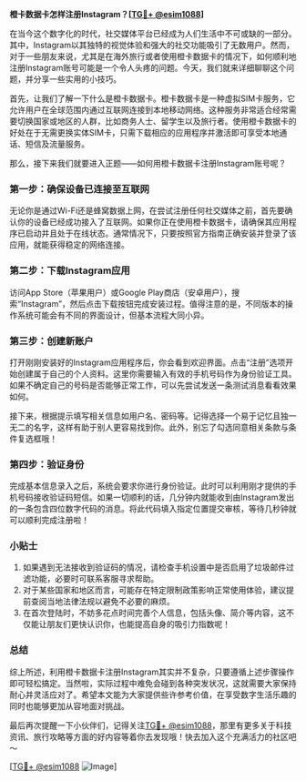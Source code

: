 **橙卡数据卡怎样注册Instagram？[[TG💪+ @esim1088](https://t.me/s/esim1088)]**

在当今这个数字化的时代，社交媒体平台已经成为人们生活中不可或缺的一部分。其中，Instagram以其独特的视觉体验和强大的社交功能吸引了无数用户。然而，对于一些朋友来说，尤其是在海外旅行或者使用橙卡数据卡的情况下，如何顺利地注册Instagram账号可能是一个令人头疼的问题。今天，我们就来详细聊聊这个问题，并分享一些实用的小技巧。

首先，让我们了解一下什么是橙卡数据卡。橙卡数据卡是一种虚拟SIM卡服务，它允许用户在全球范围内通过互联网连接到本地移动网络。这种服务非常适合经常需要切换国家或地区的人群，比如商务人士、留学生以及旅行者。使用橙卡数据卡的好处在于无需更换实体SIM卡，只需下载相应的应用程序并激活即可享受本地通话、短信及流量服务。

那么，接下来我们就要进入正题——如何用橙卡数据卡注册Instagram账号呢？

### 第一步：确保设备已连接至互联网

无论你是通过Wi-Fi还是蜂窝数据上网，在尝试注册任何社交媒体之前，首先要确认你的设备已经成功接入了互联网。如果你正在使用橙卡数据卡，请确保其应用程序已启动并且处于在线状态。通常情况下，只要按照官方指南正确安装并登录了该应用，就能获得稳定的网络连接。

### 第二步：下载Instagram应用

访问App Store（苹果用户）或Google Play商店（安卓用户），搜索“Instagram”，然后点击下载按钮完成安装过程。值得注意的是，不同版本的操作系统可能会有不同的界面设计，但基本流程大同小异。

### 第三步：创建新账户

打开刚刚安装好的Instagram应用程序后，你会看到欢迎界面。点击“注册”选项开始创建属于自己的个人资料。这里你需要输入有效的手机号码作为身份验证工具。如果不确定自己的号码是否能够正常工作，可以先尝试发送一条测试消息看看效果如何。

接下来，根据提示填写相关信息如用户名、密码等。记得选择一个易于记忆且独一无二的名字，这样有助于别人更容易找到你。此外，别忘了勾选同意相关条款与条件复选框哦！

### 第四步：验证身份

完成基本信息录入之后，系统会要求你进行身份验证。此时可以利用刚才提供的手机号码接收验证码短信。如果一切顺利的话，几分钟内就能收到由Instagram发出的一条包含四位数字代码的消息。将此代码填入指定位置提交审核，等待几秒钟就可以顺利完成注册啦！

### 小贴士

1. 如果遇到无法接收到验证码的情况，请检查手机设置中是否启用了垃圾邮件过滤功能，必要时可联系客服寻求帮助。
2. 对于某些国家和地区而言，可能存在特定限制政策影响正常使用体验，建议提前查阅当地法律法规以避免不必要的麻烦。
3. 在首次登陆时，不妨多花点时间完善个人信息，包括头像、简介等内容，这不仅能让朋友们更快认识你，也能提高自身的吸引力指数呢！

### 总结

综上所述，利用橙卡数据卡注册Instagram其实并不复杂，只要遵循上述步骤操作即可轻松搞定。当然啦，实际过程中难免会碰到各种突发状况，这就需要大家保持耐心并灵活应对了。希望本文能为大家提供些许参考价值，在享受数字生活乐趣的同时也能够更加从容地面对挑战。

最后再次提醒一下小伙伴们，记得关注[TG💪+ @esim1088](https://t.me/s/esim1088)，那里有更多关于科技资讯、旅行攻略等方面的好内容等着你去发现哦！快去加入这个充满活力的社区吧～

[[TG💪+ @esim1088](https://t.me/s/esim1088) ![Image](https://i.postimg.cc/4NQfJmqS/Snipaste-2025-05-13-00-14-12.png)]